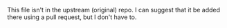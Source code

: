 This file isn't in the upstream (original) repo. I can suggest that it be added there using a pull request, but I don't have to.
